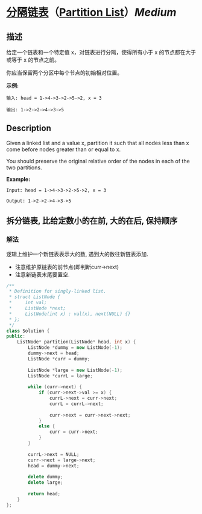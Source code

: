 # [分隔链表](https://leetcode-cn.com/problems/partition-list)（[Partition List](https://leetcode.com/problems/partition-list)）*Medium*
## 描述
给定一个链表和一个特定值 x，对链表进行分隔，使得所有小于 x 的节点都在大于或等于 x 的节点之前。

你应当保留两个分区中每个节点的初始相对位置。

**示例:**
```
输入: head = 1->4->3->2->5->2, x = 3

输出: 1->2->2->4->3->5
```

## Description
Given a linked list and a value x, partition it such that all nodes less than x come before nodes greater than or equal to x.

You should preserve the original relative order of the nodes in each of the two partitions.

**Example:**
```
Input: head = 1->4->3->2->5->2, x = 3

Output: 1->2->2->4->3->5
```


## 拆分链表, 比给定数小的在前, 大的在后, 保持顺序
### 解法
逻辑上维护一个新链表表示大的数, 遇到大的数往新链表添加.
- 注意维护原链表的前节点(即判断curr->next)
- 注意新链表末尾要置空.
```c++
/**
 * Definition for singly-linked list.
 * struct ListNode {
 *     int val;
 *     ListNode *next;
 *     ListNode(int x) : val(x), next(NULL) {}
 * };
 */
class Solution {
public:
    ListNode* partition(ListNode* head, int x) {
        ListNode *dummy = new ListNode(-1);
        dummy->next = head;
        ListNode *curr = dummy;
        
        ListNode *large = new ListNode(-1);
        ListNode *currL = large;
        
        while (curr->next) {
            if (curr->next->val >= x) {
                currL->next = curr->next;
                currL = currL->next;
                
                curr->next = curr->next->next;
            }
            else {
                curr = curr->next;
            }
        }
        
        currL->next = NULL;
        curr->next = large->next;
        head = dummy->next;
        
        delete dummy;
        delete large;
        
        return head;
    }
};
```